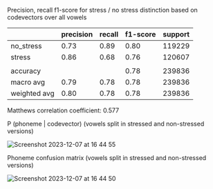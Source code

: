 Precision, recall f1-score for stress / no stress distinction based on codevectors over all vowels

   |         |  precision  |  recall | f1-score  | support |
   |---------|-------------|---------|-----------|---------|
  | no_stress |       0.73 |     0.89   |   0.80  |  119229 |
   |   stress  |     0.86   |   0.68   |   0.76   | 120607|  
   | |
   |accuracy| | | 0.78 | 239836 |
   | macro avg   |    0.79   |   0.78   |   0.78   | 239836|
| weighted avg    |   0.80   |   0.78    |  0.78   | 239836|

Matthews correlation coefficient: 0.577

P (phoneme | codevector)  (vowels split in stressed and non-stressed versions)

![Screenshot 2023-12-07 at 16 44 55](https://github.com/martijnbentum/E2ELD-cautious-fiesta/assets/19554953/60c5af0e-50e6-4d08-86ce-c03da3dabef7)


Phoneme confusion matrix (vowels split in stressed and non-stressed versions)

![Screenshot 2023-12-07 at 16 44 50](https://github.com/martijnbentum/E2ELD-cautious-fiesta/assets/19554953/e7f87771-6c92-418a-ae84-debbdf81dd57)
